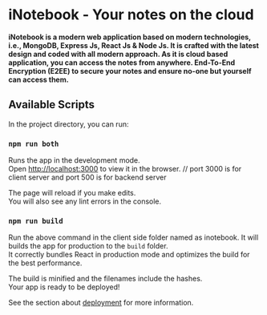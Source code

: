 # iNotebook - Your notes on the cloud

**iNotebook is a modern web application based on modern technologies,
i.e., MongoDB, Express Js, React Js & Node Js. It is crafted
with the latest design and coded with all modern approach. As it is cloud based application, you can access the notes from
anywhere. End-To-End Encryption (E2EE) to secure your notes and
ensure no-one but yourself can access them.**

## Available Scripts

In the project directory, you can run:

### `npm run both`

Runs the app in the development mode.\
Open [http://localhost:3000](http://localhost:3000) to view it in the browser. // port 3000 is for client server and port 500 is for backend server

The page will reload if you make edits.\
You will also see any lint errors in the console.

### `npm run build` 

Run the above command in the client side folder named as inotebook. It will builds the app for production to the `build` folder.\
It correctly bundles React in production mode and optimizes the build for the best performance.

The build is minified and the filenames include the hashes.\
Your app is ready to be deployed!

See the section about [deployment](https://facebook.github.io/create-react-app/docs/deployment) for more information.